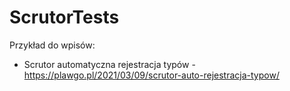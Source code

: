 # ScrutorTests

Przykład do wpisów:
* Scrutor automatyczna rejestracja typów - https://plawgo.pl/2021/03/09/scrutor-auto-rejestracja-typow/
